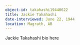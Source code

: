```yaml
---
object-id: takahashi19440622
title: Jackie Takahashi
date-interviewed: June 22, 1944
location: Magrath, AB
---
```


Jackie Takahashi bio here